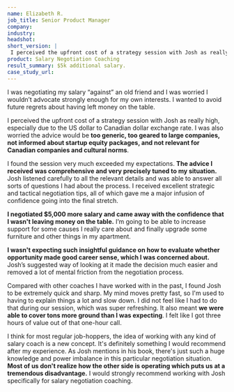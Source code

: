 ```yaml
---
name: Elizabeth R.
job_title: Senior Product Manager
company: 
industry: 
headshot: 
short_version: |
 I perceived the upfront cost of a strategy session with Josh as really high. I was also worried the advice would be too generic, too geared to large companies, and not informed about startup equity packages. **The advice I received was comprehensive and very precisely tuned to my situation.** I negotiated $5,000 more salary and came away with the confidence I wasn't leaving money on the table.
product: Salary Negotiation Coaching
result_summary: $5k additional salary.
case_study_url: 
---
```


I was negotiating my salary “against” an old friend and I was worried I wouldn’t advocate strongly enough for my own interests. I wanted to avoid future regrets about having left money on the table.

I perceived the upfront cost of a strategy session with Josh as really high, especially due to the US dollar to Canadian dollar exchange rate. I was also worried the advice would be **too generic, too geared to large companies, not informed about startup equity packages, and not relevant for Canadian companies and cultural norms**.

I found the session very much exceeded my expectations. **The advice I received was comprehensive and very precisely tuned to my situation.** Josh listened carefully to all the relevant details and was able to answer all sorts of questions I had about the process. I received excellent strategic and tactical negotiation tips, all of which gave me a major infusion of confidence going into the final stretch.

**I negotiated $5,000 more salary and came away with the confidence that I wasn't leaving money on the table.** I’m going to be able to increase support for some causes I really care about and finally upgrade some furniture and other things in my apartment.

**I wasn't expecting such insightful guidance on how to evaluate whether opportunity made good career sense, which I was concerned about.** Josh’s suggested way of looking at it made the decision much easier and removed a lot of mental friction from the negotiation process.

Compared with other coaches I have worked with in the past, I found Josh to be extremely quick and sharp. My mind moves pretty fast, so I'm used to having to explain things a lot and slow down. I did not feel like I had to do that during our session, which was super refreshing. It also meant **we were able to cover tons more ground than I was expecting**. I felt like I got three hours of value out of that one-hour call.

I think for most regular job-hoppers, the idea of working with any kind of salary coach is a new concept. It's definitely something I would recommend after my experience. As Josh mentions in his book, there's just such a huge knowledge and power imbalance in this particular negotiation situation. **Most of us don't realize how the other side is operating which puts us at a tremendous disadvantage.** I would strongly recommend working with Josh specifically for salary negotiation coaching.